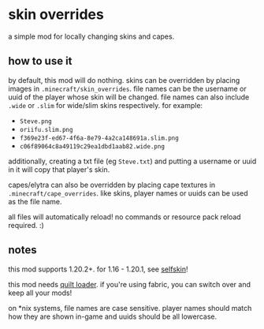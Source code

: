# skin overrides

a simple mod for locally changing skins and capes.

## how to use it

by default, this mod will do nothing. skins can be overridden by placing images in `.minecraft/skin_overrides`. file names can be the username or uuid of the player whose skin will be changed. file names can also include `.wide` or `.slim` for wide/slim skins respectively. for example:

-   `Steve.png`
-   `oriifu.slim.png`
-   `f369e23f-ed67-4f6a-8e79-4a2ca148691a.slim.png`
-   `c06f89064c8a49119c29ea1dbd1aab82.wide.png`

additionally, creating a txt file (eg `Steve.txt`) and putting a username or uuid in it will copy that player's skin.

capes/elytra can also be overridden by placing cape textures in `.minecraft/cape_overrides`. like skins, player names or uuids can be used as the file name.

all files will automatically reload! no commands or resource pack reload required. :)

## notes

this mod supports 1.20.2+. for 1.16 - 1.20.1, see [selfskin](https://modrinth.com/mod/selfskin)!

this mod needs [quilt loader](https://quiltmc.org/). if you're using fabric, you can switch over and keep all your mods!

on \*nix systems, file names are case sensitive. player names should match how they are shown in-game and uuids should be all lowercase.
